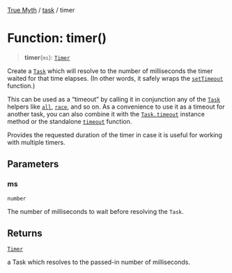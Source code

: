 [True Myth](../../index.md) / [task](../index.md) / timer

# Function: timer()

> **timer**(`ms`): [`Timer`](../type-aliases/Timer.md)

Create a [`Task`](../classes/Task.md) which will resolve to the number of milliseconds the
timer waited for that time elapses. (In other words, it safely wraps the
[`setTimeout`][setTimeout] function.)

[setTimeout]: https://developer.mozilla.org/en-US/docs/Web/API/Window/setTimeout

This can be used as a “timeout” by calling it in conjunction any of the
[`Task`](../classes/Task.md) helpers like [`all`](all.md), [`race`](race.md), and so on. As
a convenience to use it as a timeout for another task, you can also combine it
with the [`Task.timeout`](../classes/Task.md#timeout) instance method or the standalone
[`timeout`](timeout.md) function.

Provides the requested duration of the timer in case it is useful for working
with multiple timers.

## Parameters

### ms

`number`

The number of milliseconds to wait before resolving the `Task`.

## Returns

[`Timer`](../type-aliases/Timer.md)

a Task which resolves to the passed-in number of milliseconds.
